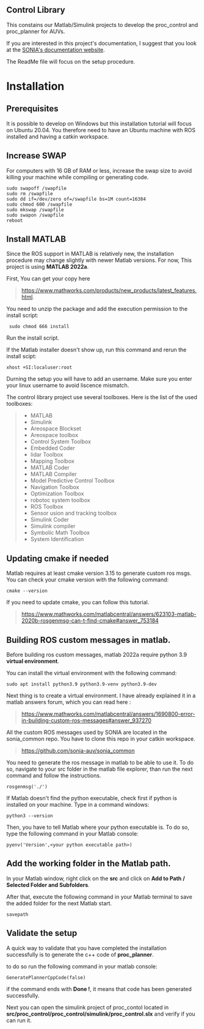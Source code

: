 ## Control Library
This constains our Matlab/Simulink projects to develop the proc_control and proc_planner for AUVs.

If you are interested in this project's documentation, I suggest that you look at the [SONIA's documentation website](https://wiki.sonia.etsmtl.ca/en/software/Navigation-and-Control).

The ReadMe file will focus on the setup procedure.
# Installation
## Prerequisites 
It is possible to develop on Windows but this installation tutorial will focus on Ubuntu 20.04.
You therefore need to have an Ubuntu machine with ROS installed and having a catkin workspace.

## Increase  SWAP
For computers with 16 GB of RAM or less, increase the swap size to avoid killing your machine while compiling or generating code.
``` 
sudo swapoff /swapfile
sudo rm /swapfile
sudo dd if=/dev/zero of=/swapfile bs=1M count=16384
sudo chmod 600 /swapfile
sudo mkswap /swapfile
sudo swapon /swapfile
reboot
``` 
## Install MATLAB
Since the ROS support in MATLAB is relatively new, the installation procedure may change slightly with newer Matlab versions.
For now, This project is using **MATLAB 2022a**.

First, You can get your copy here

> https://www.mathworks.com/products/new_products/latest_features.html.

You need to unzip the package and add the execution permission to the install script:

` sudo chmod 666 install`

Run the install script.

If the Matlab installer doesn't show up, run this command and rerun the install scipt:

`xhost +SI:localuser:root`

Durning the setup you will have to add an username. Make sure you enter your linux username to avoid liscence mismatch.

The control library project use several toolboxes. Here is the list of the used toolboxes:

> - MATLAB                                                
> - Simulink  
> - Areospace Blockset
> - Areospace toolbox                                          
> - Control System Toolbox                               
> - Embedded Coder    
> - lidar Toolbox
> - Mapping Toolbox                                   
> - MATLAB Coder
> - MATLAB Compiler
> - Model Predictive Control Toolbox                      
> - Navigation Toolbox                                    
> - Optimization Toolbox  
> - robotoc system toolbox                             
> - ROS Toolbox       
> - Sensor usion and tracking toolbox
> - Simulink Coder          
> - Simulink compiler
> - Symbolic Math Toolbox                             
> - System Identification                           

## Updating cmake if needed
Matlab requires at least cmake version 3.15 to generate custom ros msgs. You can check your cmake version with the following command:

`cmake --version`

If you need to update cmake, you can follow this tutorial.
> https://www.mathworks.com/matlabcentral/answers/623103-matlab-2020b-rosgenmsg-can-t-find-cmake#answer_753184

## Building ROS custom messages in matlab.
Before building ros custom messages, matlab 2022a require python 3.9 **virtual environment**.

You can install the virtual environment with the following command:

`sudo apt install python3.9 python3.9-venv python3.9-dev`

Next thing is to create a virtual environment. I have already explained it in a matlab answers forum, which you can read here :

> https://www.mathworks.com/matlabcentral/answers/1690800-error-in-building-custom-ros-messages#answer_937270

All the custom ROS messages used by SONIA are located in the sonia_common repo. You have to clone this repo in your catkin workspace.

> https://github.com/sonia-auv/sonia_common

You need to generate the ros message in matlab to be able to use it. To do so, navigate to your src folder in the matlab file explorer, than run the next command and follow the instructions.

`rosgenmsg('./')`

If Matlab doesn't find the python executable, check first if python is installed on your machine. Type in a command windows:

`python3 --version`

Then, you have to tell Matlab where your python executable is. To do so, type the following command in your Matlab console:

`pyenv('Version',<your python executable path>)`

## Add the working folder in the Matlab path.
In your Matlab window, right click on the **src** and click on **Add to Path / Selected Folder and Subfolders**.

After that, execute the following command in your Matlab terminal to save the added folder for the next Matlab start.

`savepath`

## Validate the setup 
A quick way to validate that you have completed the installation successfully is to generate the c++ code of **proc_planner**.

to do so run the following command in your matlab console:

`GeneratePlannerCppCode(false)`

if the command ends with **Done !**, it means that code has been generated successfully.

Next you can open the simulink project of proc_contol located in **src/proc_control/proc_control/simulink/proc_control.slx** and verify if you can run it.
